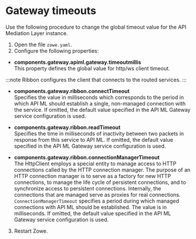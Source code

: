 # Gateway timeouts

Use the following procedure to change the global timeout value for the API Mediation Layer instance.

1. Open the file `zowe.yaml`.
2. Configure the following properties:

  * **components.gateway.apiml.gateway.timeoutmillis**  
   This property defines the global value for http/ws client timeout.
  
  :::note
  Ribbon configures the client that connects to the routed services.
  :::
  * **components.gateway.ribbon.connectTimeout**  
  Specifies the value in milliseconds which corresponds to the period in which API ML should establish a single, non-managed connection with the service. If omitted, the default value specified in the API ML Gateway service configuration is used.

  * **components.gateway.ribbon.readTimeout**  
  Specifies the time in milliseconds of inactivity between two packets in response from this service to API ML. If omitted, the default value specified in the API ML Gateway service configuration is used.

  * **components.gateway.ribbon.connectionManagerTimeout**  
  The HttpClient employs a special entity to manage access to HTTP connections called by the HTTP connection manager. The purpose of an HTTP connection manager is to serve as a factory for new HTTP connections, to manage the life cycle of persistent connections, and to synchronize access to persistent connections. Internally, the connections that are managed serve as proxies for real connections. `ConnectionManagerTimeout` specifies a period during which managed connections with API ML should be established. The value is in milliseconds. If omitted, the default value specified in the API ML Gateway service configuration is used.

3. Restart Zowe.